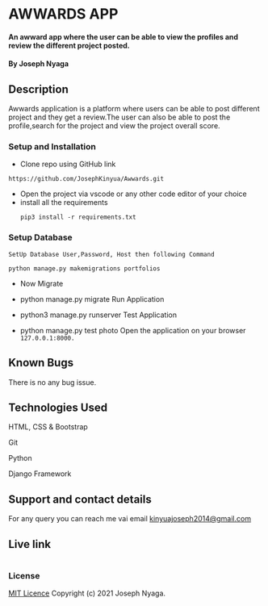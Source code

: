# AWWARDS APP
#### An awward app where the user can be able to view the profiles and review the different project posted.
#### By Joseph Nyaga
## Description
Awwards application is a platform where users can be able to post different project and they get a review.The user can also be able to post the profile,search for the project and view the project overall score.
### Setup and Installation
* Clone repo using GitHub link
````````
https://github.com/JosephKinyua/Awwards.git
````````
* Open the project via vscode or any other code editor of your choice
* install all the  requirements
  ````
  pip3 install -r requirements.txt
  ````
### Setup Database
```
SetUp Database User,Password, Host then following Command
```
````
python manage.py makemigrations portfolios 
````
* Now Migrate

* python manage.py migrate 
Run Application
* python3 manage.py runserver 
Test Application

* python manage.py test photo
Open the application on your browser ````127.0.0.1:8000.````
## Known Bugs
There is no any bug issue.
## Technologies Used
HTML, CSS & Bootstrap

Git

Python

Django Framework


## Support and contact details
For any query you can reach me vai email kinyuajoseph2014@gmail.com

## Live link
``````

``````
### License
[MIT Licence](https://choosealicense.com/licenses/mit/)
Copyright (c) 2021 Joseph Nyaga.